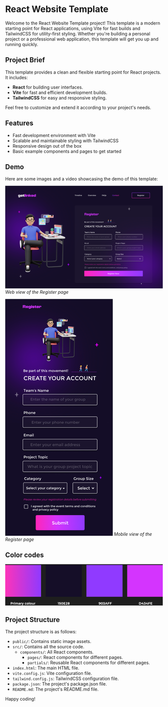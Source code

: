 # React Website Template

Welcome to the React Website Template project! This template is a modern starting point for React applications, using Vite for fast builds and TailwindCSS for utility-first styling. Whether you're building a personal project or a professional web application, this template will get you up and running quickly.

## Project Brief

This template provides a clean and flexible starting point for React projects. It includes:

- **React** for building user interfaces.
- **Vite** for fast and efficient development builds.
- **TailwindCSS** for easy and responsive styling.

Feel free to customize and extend it according to your project's needs.

## Features

- Fast development environment with Vite
- Scalable and maintainable styling with TailwindCSS
- Responsive design out of the box
- Basic example components and pages to get started

## Demo

Here are some images and a video showcasing the demo of this template:

![Register page](./public/RP_Web.png)
_Web view of the Register page_

![Register Page](./public/RP_Mobile.png)
_Mobile view of the Register page_

<!-- [![Watch the Demo](./public/demo-thumbnail.png)](https://www.youtube.com/watch?v=example)
_Watch a quick demo video on YouTube_ -->

## Color codes

![Color Codes](./public/color-codes.png)

## Project Structure

The project structure is as follows:

- `public/`: Contains static image assets.
- `src/`: Contains all the source code.
  - `components/`: All React components.
    - `pages/`: React components for different pages.
    - `partials/`: Reusable React components for different pages.
- `index.html`: The main HTML file.
- `vite.config.js`: Vite configuration file.
- `tailwind.config.js`: TailwindCSS configuration file.
- `package.json`: The project's package.json file.
- `README.md`: The project's README.md file.

Happy coding!
